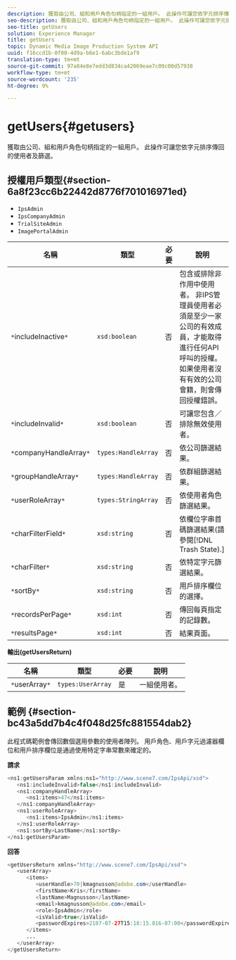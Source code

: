 ```yaml
---
description: 獲取由公司、組和用戶角色句柄指定的一組用戶。 此操作可讓您依字元排序傳回的使用者及篩選。
seo-description: 獲取由公司、組和用戶角色句柄指定的一組用戶。 此操作可讓您依字元排序傳回的使用者及篩選。
seo-title: getUsers
solution: Experience Manager
title: getUsers
topic: Dynamic Media Image Production System API
uuid: f16ccd1b-0f00-4d9a-b6e1-6abc3bde1af9
translation-type: tm+mt
source-git-commit: 97a84e8e7edd3d834ca42069eae7c09c00d57938
workflow-type: tm+mt
source-wordcount: '235'
ht-degree: 9%

---
```



# getUsers{#getusers}

獲取由公司、組和用戶角色句柄指定的一組用戶。 此操作可讓您依字元排序傳回的使用者及篩選。

## 授權用戶類型{#section-6a8f23cc6b22442d8776f701016971ed}

* `IpsAdmin`
* `IpsCompanyAdmin`
* `TrialSiteAdmin`
* `ImagePortalAdmin`


| 名稱 | 類型 | 必要 | 說明 |
|---|---|---|---|
| `*`includeInactive`*` | `xsd:boolean` | 否 | 包含或排除非作用中使用者。 非IPS管理員使用者必須是至少一家公司的有效成員，才能取得進行任何API呼叫的授權。 如果使用者沒有有效的公司會籍，則會傳回授權錯誤。 |
| `*`includeInvalid`*` | `xsd:boolean` | 否 | 可讓您包含／排除無效使用者。 |
| `*`companyHandleArray`*` | `types:HandleArray` | 否 | 依公司篩選結果。 |
| `*`groupHandleArray`*` | `types:HandleArray` | 否 | 依群組篩選結果。 |
| `*`userRoleArray`*` | `types:StringArray` | 否 | 依使用者角色篩選結果。 |
| `*`charFilterField`*` | `xsd:string` | 否 | 依欄位字串首碼篩選結果(請參閱[!DNL Trash State).] |
| `*`charFilter`*` | `xsd:string` | 否 | 依特定字元篩選結果。 |
| `*`sortBy`*` | `xsd:string` | 否 | 用戶排序欄位的選擇。 |
| `*`recordsPerPage`*` | `xsd:int` | 否 | 傳回每頁指定的記錄數。 |
| `*`resultsPage`*` | `xsd:int` | 否 | 結果頁面。 |

**輸出(getUsersReturn)**

| 名稱 | 類型 | 必要 | 說明 |
|---|---|---|---|
| `*`userArray`*` | `types:UserArray` | 是 | 一組使用者。 |

## 範例 {#section-bc43a5dd7b4c4f048d25fc881554dab2}

此程式碼範例會傳回數個選用參數的使用者陣列。 用戶角色、用戶字元過濾器欄位和用戶排序欄位是通過使用特定字串常數來確定的。

**請求**

```java
<ns1:getUsersParam xmlns:ns1="http://www.scene7.com/IpsApi/xsd">
   <ns1:includeInvalid>false</ns1:includeInvalid>
   <ns1:companyHandleArray>
      <ns1:items>47</ns1:items>
   </ns1:companyHandleArray>
   <ns1:userRoleArray>
      <ns1:items>IpsAdmin</ns1:items>
   </ns1:userRoleArray>
   <ns1:sortBy>LastName</ns1:sortBy>
</ns1:getUsersParam>
```

**回答**

```java
<getUsersReturn xmlns="http://www.scene7.com/IpsApi/xsd">
   <userArray>
      <items>
         <userHandle>70|kmagnusson@adobe.com</userHandle>
         <firstName>Kris</firstName>
         <lastName>Magnusson</lastName>
         <email>kmagnusson@adobe.com</email>
         <role>IpsAdmin</role>
         <isValid>true</isValid>
         <passwordExpires>2107-07-27T15:18:15.816-07:00</passwordExpires>
      </items>
      ...
   </userArray>
</getUsersReturn>
```

